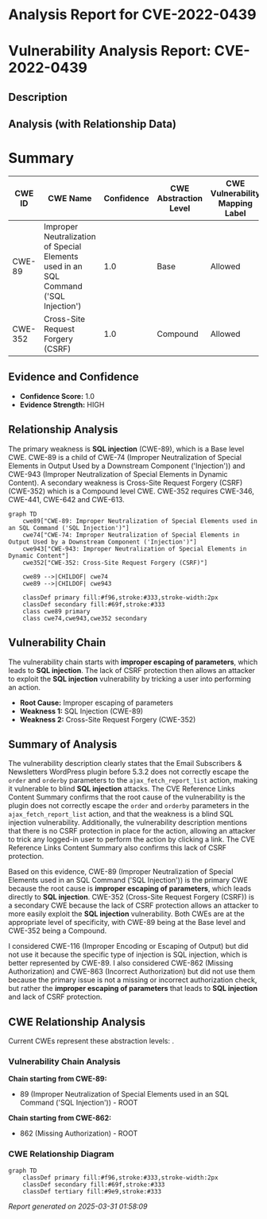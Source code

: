 # Analysis Report for CVE-2022-0439

# Vulnerability Analysis Report: CVE-2022-0439

## Description



## Analysis (with Relationship Data)

# Summary
| CWE ID | CWE Name | Confidence | CWE Abstraction Level | CWE Vulnerability Mapping Label | CWE-Vulnerability Mapping Notes |
|---|---|---|---|---|---|
| CWE-89 | Improper Neutralization of Special Elements used in an SQL Command ('SQL Injection') | 1.0 | Base | Allowed | Primary CWE |
| CWE-352 | Cross-Site Request Forgery (CSRF) | 1.0 | Compound | Allowed | Secondary Candidate |

## Evidence and Confidence

*   **Confidence Score:** 1.0
*   **Evidence Strength:** HIGH

## Relationship Analysis
The primary weakness is **SQL injection** (CWE-89), which is a Base level CWE. CWE-89 is a child of CWE-74 (Improper Neutralization of Special Elements in Output Used by a Downstream Component ('Injection')) and CWE-943 (Improper Neutralization of Special Elements in Dynamic Content). A secondary weakness is Cross-Site Request Forgery (CSRF) (CWE-352) which is a Compound level CWE. CWE-352 requires CWE-346, CWE-441, CWE-642 and CWE-613.

```mermaid
graph TD
    cwe89["CWE-89: Improper Neutralization of Special Elements used in an SQL Command ('SQL Injection')"]
    cwe74["CWE-74: Improper Neutralization of Special Elements in Output Used by a Downstream Component ('Injection')"]
    cwe943["CWE-943: Improper Neutralization of Special Elements in Dynamic Content"]
    cwe352["CWE-352: Cross-Site Request Forgery (CSRF)"]

    cwe89 -->|CHILDOF| cwe74
    cwe89 -->|CHILDOF| cwe943

    classDef primary fill:#f96,stroke:#333,stroke-width:2px
    classDef secondary fill:#69f,stroke:#333
    class cwe89 primary
    class cwe74,cwe943,cwe352 secondary
```

## Vulnerability Chain
The vulnerability chain starts with **improper escaping of parameters**, which leads to **SQL injection**. The lack of CSRF protection then allows an attacker to exploit the **SQL injection** vulnerability by tricking a user into performing an action.
- **Root Cause:** Improper escaping of parameters
- **Weakness 1:** SQL Injection (CWE-89)
- **Weakness 2:** Cross-Site Request Forgery (CWE-352)

## Summary of Analysis
The vulnerability description clearly states that the Email Subscribers & Newsletters WordPress plugin before 5.3.2 does not correctly escape the `order` and `orderby` parameters to the `ajax_fetch_report_list` action, making it vulnerable to blind **SQL injection** attacks. The CVE Reference Links Content Summary confirms that the root cause of the vulnerability is the plugin does not correctly escape the `order` and `orderby` parameters in the `ajax_fetch_report_list` action, and that the weakness is a blind SQL injection vulnerability.
Additionally, the vulnerability description mentions that there is no CSRF protection in place for the action, allowing an attacker to trick any logged-in user to perform the action by clicking a link. The CVE Reference Links Content Summary also confirms this lack of CSRF protection.

Based on this evidence, CWE-89 (Improper Neutralization of Special Elements used in an SQL Command ('SQL Injection')) is the primary CWE because the root cause is **improper escaping of parameters**, which leads directly to **SQL injection**. CWE-352 (Cross-Site Request Forgery (CSRF)) is a secondary CWE because the lack of CSRF protection allows an attacker to more easily exploit the **SQL injection** vulnerability. Both CWEs are at the appropriate level of specificity, with CWE-89 being at the Base level and CWE-352 being a Compound.

I considered CWE-116 (Improper Encoding or Escaping of Output) but did not use it because the specific type of injection is SQL injection, which is better represented by CWE-89. I also considered CWE-862 (Missing Authorization) and CWE-863 (Incorrect Authorization) but did not use them because the primary issue is not a missing or incorrect authorization check, but rather the **improper escaping of parameters** that leads to **SQL injection** and lack of CSRF protection.


## CWE Relationship Analysis

Current CWEs represent these abstraction levels: .


### Vulnerability Chain Analysis

**Chain starting from CWE-89:**
- 89 (Improper Neutralization of Special Elements used in an SQL Command ('SQL Injection')) - ROOT


**Chain starting from CWE-862:**
- 862 (Missing Authorization) - ROOT



### CWE Relationship Diagram

```mermaid
graph TD
    classDef primary fill:#f96,stroke:#333,stroke-width:2px
    classDef secondary fill:#69f,stroke:#333
    classDef tertiary fill:#9e9,stroke:#333
```



*Report generated on 2025-03-31 01:58:09*
